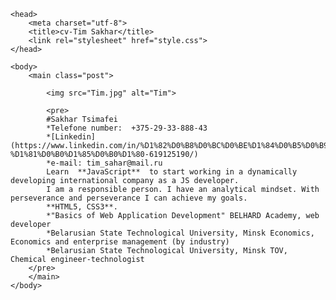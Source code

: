<md lang="ru">

    <head>
        <meta charset="utf-8">
        <title>cv-Tim Sakhar</title>
        <link rel="stylesheet" href="style.css">
    </head>

    <body>
        <main class="post">

            <img src="Tim.jpg" alt="Tim">

            <pre>
            #Sakhar Tsimafei
            *Telefone number:  +375-29-33-888-43
            *[Linkedin](https://www.linkedin.com/in/%D1%82%D0%B8%D0%BC%D0%BE%D1%84%D0%B5%D0%B9-%D1%81%D0%B0%D1%85%D0%B0%D1%80-619125190/)
            *e-mail: tim_sahar@mail.ru
            Learn  **JavaScript**  to start working in a dynamically developing international company as a JS developer.
            I am a responsible person. I have an analytical mindset. With perseverance and perseverance I can achieve my goals.
            **HTML5, CSS3**.
            *"Basics of Web Application Development" BELHARD Academy, web developer
            *Belarusian State Technological University, Minsk Economics, Economics and enterprise management (by industry)
            *Belarusian State Technological University, Minsk TOV, Chemical engineer-technologist
        </pre>
        </main>
    </body>

</md>

